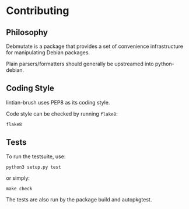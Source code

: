 Contributing
============

Philosophy
----------

Debmutate is a package that provides a set of convenience infrastructure for
manipulating Debian packages.

Plain parsers/formatters should generally be upstreamed into python-debian.

Coding Style
------------

lintian-brush uses PEP8 as its coding style.

Code style can be checked by running ``flake8``:

```shell
flake8
```

Tests
-----

To run the testsuite, use:

```shell
python3 setup.py test
```

or simply:

```shell
make check
```

The tests are also run by the package build and autopkgtest.
